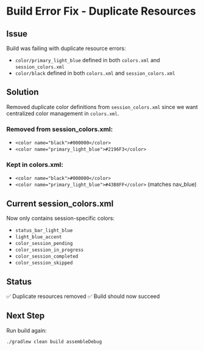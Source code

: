# Build Error Fix - Duplicate Resources

## Issue
Build was failing with duplicate resource errors:
- `color/primary_light_blue` defined in both `colors.xml` and `session_colors.xml`
- `color/black` defined in both `colors.xml` and `session_colors.xml`

## Solution
Removed duplicate color definitions from `session_colors.xml` since we want centralized color management in `colors.xml`.

### Removed from session_colors.xml:
- `<color name="black">#000000</color>`
- `<color name="primary_light_blue">#2196F3</color>`

### Kept in colors.xml:
- `<color name="black">#000000</color>`
- `<color name="primary_light_blue">#43B8FF</color>` (matches nav_blue)

## Current session_colors.xml
Now only contains session-specific colors:
- `status_bar_light_blue`
- `light_blue_accent`
- `color_session_pending`
- `color_session_in_progress`
- `color_session_completed`
- `color_session_skipped`

## Status
✅ Duplicate resources removed
✅ Build should now succeed

## Next Step
Run build again:
```bash
./gradlew clean build assembleDebug
```

